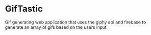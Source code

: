 # GifTastic
Gif generating web application that uses the giphy api and firebase to generate an array of gifs based on the users input.
